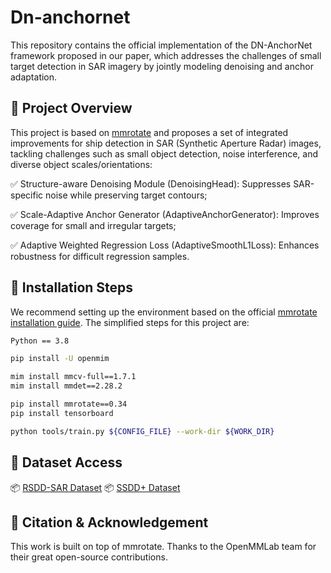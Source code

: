 # Dn-anchornet
This repository contains the official implementation of the DN-AnchorNet framework proposed in our paper, which addresses the challenges of small target detection in SAR imagery by jointly modeling denoising and anchor adaptation.

## 📌 Project Overview

This project is based on [mmrotate](https://github.com/open-mmlab/mmrotate) and proposes a set of integrated improvements for ship detection in SAR (Synthetic Aperture Radar) images, tackling challenges such as small object detection, noise interference, and diverse object scales/orientations:

✅ Structure-aware Denoising Module (DenoisingHead): Suppresses SAR-specific noise while preserving target contours;

✅ Scale-Adaptive Anchor Generator (AdaptiveAnchorGenerator): Improves coverage for small and irregular targets;

✅ Adaptive Weighted Regression Loss (AdaptiveSmoothL1Loss): Enhances robustness for difficult regression samples.

## 🔧 Installation Steps
We recommend setting up the environment based on the official [mmrotate installation guide](https://mmrotate.readthedocs.io/en/latest/install.html). The simplified steps for this project are:
```bash
Python == 3.8

pip install -U openmim

mim install mmcv-full==1.7.1
mim install mmdet==2.28.2

pip install mmrotate==0.34
pip install tensorboard

python tools/train.py ${CONFIG_FILE} --work-dir ${WORK_DIR}
```
## 📁 Dataset Access
📦 [RSDD-SAR Dataset](https://radars.ac.cn/web/data/getData?newsColumnId=b75bff0c-d3d6-4fb1-863d-53154109dd10)
📦 [SSDD+ Dataset](https://gitcode.com/open-source-toolkit/760a8)
## 📜 Citation & Acknowledgement
This work is built on top of mmrotate. Thanks to the OpenMMLab team for their great open-source contributions.

